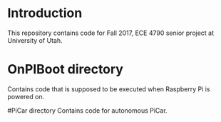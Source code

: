 # Introduction
This repository contains code for Fall 2017, ECE 4790 senior project at University of Utah. 

# OnPIBoot directory
Contains code that is supposed to be executed when Raspberry Pi is powered on.

#PiCar directory
Contains code for autonomous PiCar.
